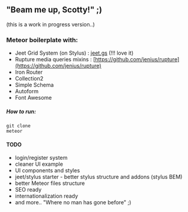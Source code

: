 ## "Beam me up, Scotty!" ;)

(this is a work in progress version..)

### Meteor boilerplate with:

- Jeet Grid System (on Stylus) : [jeet.gs](http://jeet.gs) (!!! love it)
- Rupture media queries mixins : [https://github.com/jenius/rupture](https://github.com/jenius/rupture)
- Iron Router
- Collection2
- Simple Schema
- Autoform
- Font Awesome

##### How to run:
````
git clone
meteor
````

#### TODO

- login/register system
- cleaner UI example
- UI components and styles
- jeet/stylus starter - better stylus structure and addons (stylus BEM)
- better Meteor files structure
- SEO ready
- internationalization ready
- and more.. "Where no man has gone before" ;)
